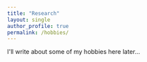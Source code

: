 ```yaml
---
title: "Research"
layout: single
author_profile: true
permalink: /hobbies/
---
```


I'll write about some of my hobbies here later...